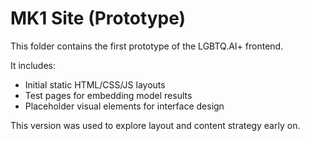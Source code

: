 # MK1 Site (Prototype)

This folder contains the first prototype of the LGBTQ.AI+ frontend.

It includes:
- Initial static HTML/CSS/JS layouts
- Test pages for embedding model results
- Placeholder visual elements for interface design

This version was used to explore layout and content strategy early on. 